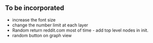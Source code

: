 ## To be incorporated
* increase the font size
* change the number limit at each layer
* Random return reddit.com most of time - add top level nodes in init.
* random button on graph view
